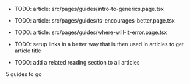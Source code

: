- TODO: article: src/pages/guides/intro-to-generics.page.tsx
- TODO: article: src/pages/guides/ts-encourages-better.page.tsx
- TODO: article: src/pages/guides/where-will-it-error.page.tsx

- TODO: setup links in a better way that is then used in articles to get article title
- TODO: add a related reading section to all articles

5 guides to go
